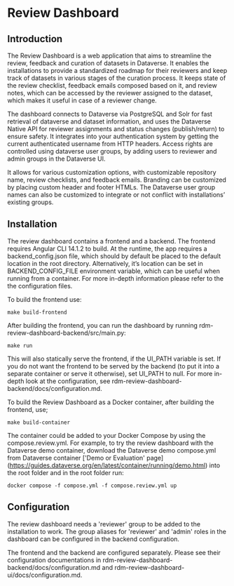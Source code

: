 # Review Dashboard
## Introduction
The Review Dashboard is a web application that aims to streamline the review, feedback and curation of datasets in Dataverse. It enables the installations to provide a standardized roadmap for their reviewers and keep track of datasets in various stages of the curation process. It keeps state of the review checklist, feedback emails composed based on it, and review notes, which can be accessed by the reviewer assigned to the dataset, which makes it useful in case of a reviewer change. 

The dashboard connects to Dataverse via PostgreSQL and Solr for fast retrieval of dataverse and dataset information, and uses the Dataverse Native API for reviewer assignments and status changes (publish/return) to ensure safety. It integrates into your authentication system by getting the current authenticated username from HTTP headers. Access rights are controlled using dataverse user groups, by adding users to reviewer and admin groups in the Dataverse UI.

It allows for various customization options, with customizable repository name, review checklists, and feedback emails. Branding can be customized by placing custom header and footer HTMLs. The Dataverse user group names can also be customized to integrate or not conflict with installations’ existing groups. 

## Installation
The review dashboard contains a frontend and a backend. The frontend requires Angular CLI 14.1.2 to build. At the runtime, the app requires a backend_config.json file, which should by default be placed to the default location in the root directory. Alternatively, it’s location can be set in BACKEND_CONFIG_FILE environment variable, which can be useful when running from a container. For more in-depth information please refer to the the configuration files.

To build the frontend use:
```
make build-frontend
```

After building the frontend, you can run the dashboard by running rdm-review-dashboard-backend/src/main.py:

```
make run  
```

This will also statically serve the frontend, if the UI_PATH variable is set. If you do not want the frontend to be served by the backend (to put it into a separate container or serve it otherwise), set UI_PATH to null. For more in-depth look at the configuration, see rdm-review-dashboard-backend/docs/configuration.md.

To build the Review Dashboard as a Docker container, after building the frontend, use;

```
make build-container
```


The container could be added to your Docker Compose by using the compose.review.yml. For example, to try the review dashboard with the Dataverse demo container, download the Dataverse demo compose.yml from Dataverse container ['Demo or Evaluation' page] (https://guides.dataverse.org/en/latest/container/running/demo.html) into the root folder and in the root folder run:
```
docker compose -f compose.yml -f compose.review.yml up
```

## Configuration
The review dashboard needs a 'reviewer' group to be added to the installation to work. The group aliases for 'reviewer' and 'admin' roles in the dashboard can be configured in the backend configuration. 

The frontend and the backend are configured separately. Please see their configuration documentations in rdm-review-dashboard-backend/docs/configuration.md and rdm-review-dashboard-ui/docs/configuration.md. 